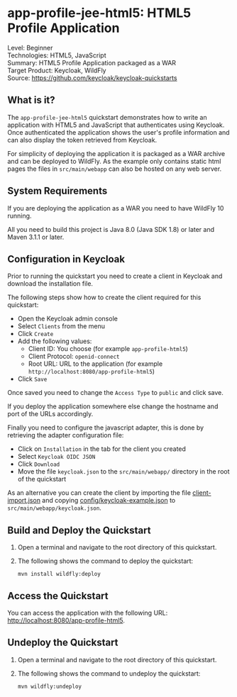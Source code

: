 app-profile-jee-html5: HTML5 Profile Application
================================================

Level: Beginner  
Technologies: HTML5, JavaScript  
Summary: HTML5 Profile Application packaged as a WAR  
Target Product: Keycloak, WildFly  
Source: <https://github.com/keycloak/keycloak-quickstarts>


What is it?
-----------

The `app-profile-jee-html5` quickstart demonstrates how to write an application with HTML5 and JavaScript that
authenticates using Keycloak. Once authenticated the application shows the user's profile information and can also
display the token retrieved from Keycloak.

For simplicity of deploying the application it is packaged as a WAR archive and can be deployed to WildFly.
As the example only contains static html pages the files in `src/main/webapp` can also be hosted on any web server.


System Requirements
-------------------

If you are deploying the application as a WAR you need to have WildFly 10 running.

All you need to build this project is Java 8.0 (Java SDK 1.8) or later and Maven 3.1.1 or later.


Configuration in Keycloak
-----------------------

Prior to running the quickstart you need to create a client in Keycloak and download the installation file.

The following steps show how to create the client required for this quickstart:

* Open the Keycloak admin console
* Select `Clients` from the menu
* Click `Create`
* Add the following values:
  * Client ID: You choose (for example `app-profile-html5`)
  * Client Protocol: `openid-connect`
  * Root URL: URL to the application (for example `http://localhost:8080/app-profile-html5`)
* Click `Save`

Once saved you need to change the `Access Type` to `public` and click save.

If you deploy the application somewhere else change the hostname and port of the URLs accordingly.

Finally you need to configure the javascript adapter, this is done by retrieving the adapter configuration file:

* Click on `Installation` in the tab for the client you created
* Select `Keycloak OIDC JSON`
* Click `Download`
* Move the file `keycloak.json` to the `src/main/webapp/` directory in the root of the quickstart

As an alternative you can create the client by importing the file [client-import.json](config/client-import.json) and
copying [config/keycloak-example.json](config/keycloak-example.json) to `src/main/webapp/keycloak.json`.


Build and Deploy the Quickstart
--------------------------------

1. Open a terminal and navigate to the root directory of this quickstart.

2. The following shows the command to deploy the quickstart:

   ````
   mvn install wildfly:deploy
   ````


Access the Quickstart
---------------------

You can access the application with the following URL: <http://localhost:8080/app-profile-html5>.


Undeploy the Quickstart
-----------------------

1. Open a terminal and navigate to the root directory of this quickstart.

2. The following shows the command to undeploy the quickstart:

   ````
   mvn wildfly:undeploy
   ````
